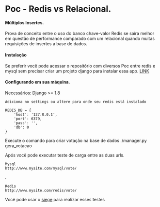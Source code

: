 Poc - Redis vs Relacional. 
===================

#### Múltiplos Insertes.
Prova de conceito entre o uso do banco chave-valor Redis se saíra melhor em questão de performance comparado com um relacional quando muitas requisições de insertes a base de dados.

#### Instalação
Se preferir você pode acessar o repositório com diversos Poc entre redis e mysql sem precisar criar um projeto django para instalar essa app. [LINK](https://github.com/douglasbastos/redis_practice_with_django)

#### Configurando em sua máquina.

Necessários:
Django >= 1.8

    Adiciona no settings ou altere para onde seu redis está instalado
    
    REDIS_DB = {
        'host': '127.0.0.1',
        'port': 6379,
        'pass': '',
        'db': 0
    }

Execute o comando para criar votação na base de dados
./manager.py gera_votacao

Após você pode executar teste de carga entre as duas urls.

    Mysql
    http://www.mysite.com/mysql/vote/
.

    Redis
    http://www.mysite.com/redis/vote/

Você pode usar o [siege](https://www.joedog.org/siege-manual/) para realizar esses testes